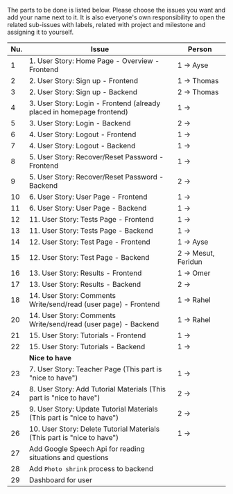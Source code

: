 The parts to be done is listed below. Please choose the issues you want and add your name next to it. It is also everyone's own responsibility to open the related sub-issues with labels, related with project and milestone and assigning it to yourself.

| Nu. | Issue | Person | 
| --- | --- | --- |
| 1 | 1. User Story: Home Page - Overview - Frontend | 1 →  Ayse |
| 2 | 2. User Story: Sign up - Frontend | 1 → Thomas |
| 3 | 2. User Story: Sign up - Backend | 2 → Thomas |
| 4 | 3. User Story: Login - Frontend (already placed in homepage frontend) | 1 → |
| 5 | 3. User Story: Login - Backend | 2 → |
| 6 | 4. User Story: Logout - Frontend | 1 → |
| 7 | 4. User Story: Logout - Backend | 1 → |
| 8 | 5. User Story: Recover/Reset Password - Frontend | 1 → |
| 9 | 5. User Story: Recover/Reset Password - Backend | 2 → |
| 10 | 6. User Story: User Page - Frontend | 1 → |
| 11 | 6. User Story: User Page - Backend | 1 → |
| 12 | 11. User Story: Tests Page - Frontend | 1 → |
| 13 | 11. User Story: Tests Page - Backend | 1 → |
| 14 | 12. User Story: Test Page - Frontend | 1 → Ayse |
| 15 | 12. User Story: Test Page - Backend | 2 → Mesut, Feridun|
| 16 | 13. User Story: Results - Frontend | 1 → Omer |
| 17 | 13. User Story: Results - Backend | 2 →  |
| 18 | 14. User Story: Comments Write/send/read (user page) - Frontend | 1 → Rahel |
| 20 | 14. User Story: Comments Write/send/read (user page) - Backend | 1 → Rahel |
| 21 | 15. User Story: Tutorials - Frontend | 1 → |
| 22 | 15. User Story: Tutorials - Backend | 1 → |
| | __Nice to have__
| 23 | 7. User Story: Teacher Page (This part is "nice to have") | 1 → |
| 24 | 8. User Story: Add Tutorial Materials (This part is "nice to have") | 2 → |
| 25 | 9. User Story: Update Tutorial Materials (This part is "nice to have") | 2 → |
| 26 | 10. User Story: Delete Tutorial Materials (This part is "nice to have") | 1 → |
| 27 | Add Google Speech Api for reading situations and questions
| 28 | Add `Photo shrink` process to backend
| 29 | Dashboard for user


